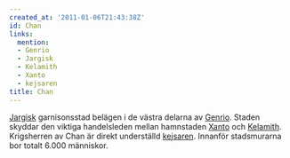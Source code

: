 ```yaml
---
created_at: '2011-01-06T21:43:38Z'
id: Chan
links:
  mention:
  - Genrio
  - Jargisk
  - Kelamith
  - Xanto
  - kejsaren
title: Chan
---
```


[Jargisk] garnisonsstad belägen i de västra delarna av [Genrio]. Staden skyddar den viktiga
handelsleden mellan hamnstaden [Xanto] och [Kelamith]. Krigsherren av Chan är direkt underställd
[kejsaren]. Innanför stadsmurarna bor totalt 6.000 människor.

  [Jargisk]: Jargisk
  [Genrio]: Genrio
  [Xanto]: Xanto
  [Kelamith]: Kelamith
  [kejsaren]: kejsaren